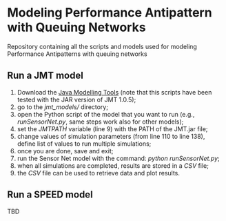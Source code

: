 # Modeling Performance Antipattern with Queuing Networks
Repository containing all the scripts and models used for modeling Performance Antipatterns with queuing networks

## Run a JMT model
1. Download the [Java Modelling Tools](http://jmt.sourceforge.net/Download.html) (note that this scripts have been tested with the JAR version of JMT 1.0.5);
2. go to the *jmt_models/* directory;
3. open the Python script of the model that you want to run (e.g., *runSensorNet.py*, same steps work also for other models);
4. set the *JMTPATH* variable (line 9) with the PATH of the JMT.jar file;
3. change values of simulation parameters (from line 110 to line 138), define list of values to run multiple simulations;
4. once you are done, save and exit;
5. run the Sensor Net model with the command: *python runSensorNet.py*;
6. when all simulations are completed, results are stored in a *CSV* file;
7. the *CSV* file can be used to retrieve data and plot results.

## Run a SPEED model
TBD
